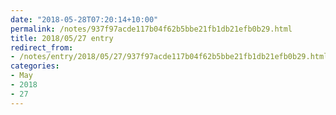 ```yaml
---
date: "2018-05-28T07:20:14+10:00"
permalink: /notes/937f97acde117b04f62b5bbe21fb1db21efb0b29.html
title: 2018/05/27 entry
redirect_from:
- /notes/entry/2018/05/27/937f97acde117b04f62b5bbe21fb1db21efb0b29.html
categories:
- May
- 2018
- 27
---
```

